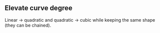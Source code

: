 ## Elevate curve degree
Linear -> quadratic and quadratic -> cubic while keeping the same shape
(they can be chained).
